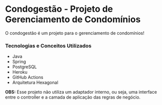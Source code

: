 <h1>Condogestão - Projeto de Gerenciamento de Condomínios</h1>

<p> O condogestão é um projeto para o gerenciamento de condomínios! </p>

<h3>Tecnologias e Conceitos Utilizados</h3>

<ul>
    <li>Java</li>
    <li>Spring</li>
    <li>PostgreSQL</li>
    <li>Heroku</li>
    <li>GitHub Actions</li>
    <li>Arquitetura Hexagonal</li>
</ul>

<p>
    <strong>OBS:</strong> Esse projeto não utiliza um adaptador interno, ou seja, uma interface entre o controller e a camada de aplicação das regras de negócio.
</p>